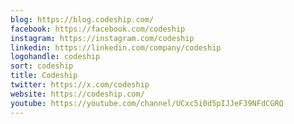 ```yaml
---
blog: https://blog.codeship.com/
facebook: https://facebook.com/codeship
instagram: https://instagram.com/codeship
linkedin: https://linkedin.com/company/codeship
logohandle: codeship
sort: codeship
title: Codeship
twitter: https://x.com/codeship
website: https://codeship.com/
youtube: https://youtube.com/channel/UCxc5i0d5pIJJeF39NFdCGRQ
---
```

